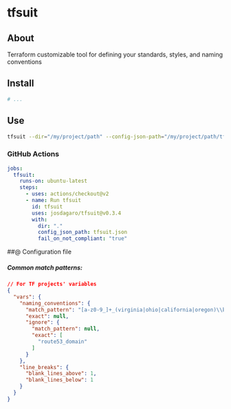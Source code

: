 # tfsuit

## About
Terraform customizable tool for defining your standards, styles, and naming conventions

## Install
```sh
# ...
```

## Use
```sh
tfsuit --dir="/my/project/path" --config-json-path="/my/project/path/tfsuit.json"
```

### GitHub Actions
```yml
jobs:
  tfsuit:
    runs-on: ubuntu-latest
    steps:
      - uses: actions/checkout@v2
      - name: Run tfsuit
        id: tfsuit
        uses: josdagaro/tfsuit@v0.3.4
        with:
          dir: "."
          config_json_path: tfsuit.json
          fail_on_not_compliant: "true"
```

##@ Configuration file
##### Common match patterns:
```json
// For TF projects' variables
{
  "vars": {
    "naming_conventions": {
      "match_pattern": "[a-z0-9_]+_(virginia|ohio|california|oregon)\\b",
      "exact": null,
      "ignore": {
        "match_pattern": null,
        "exact": [
          "route53_domain"
        ]
      }
    },
    "line_breaks": {
      "blank_lines_above": 1,
      "blank_lines_below": 1
    }
  }
}
```
